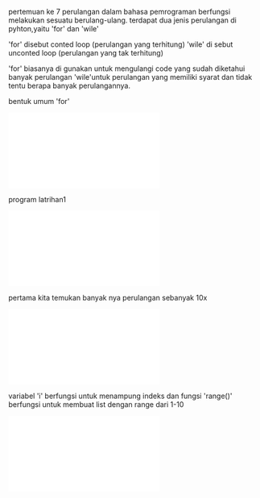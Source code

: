 pertemuan ke 7
perulangan dalam bahasa pemrograman berfungsi melakukan sesuatu berulang-ulang.
terdapat dua jenis perulangan di pyhton,yaitu 'for' dan 'wile'

'for' disebut conted loop (perulangan yang terhitung)
'wile' di sebut unconted loop (perulangan yang tak terhitung)

'for' biasanya di gunakan untuk mengulangi code yang sudah diketahui banyak perulangan 
'wile'untuk perulangan yang memiliki syarat dan tidak tentu berapa banyak perulangannya.

bentuk umum 'for'

![1.png](/gambar1/1.pgn)

program latrihan1

![2.pgn](/gambar1/2.pgn)

pertama kita temukan banyak nya perulangan sebanyak 10x

![3(2).pgn](/gambar2/3(2).pgn)

variabel 'i' berfungsi untuk menampung indeks
dan fungsi 'range()' berfungsi untuk membuat list dengan range dari 1-10

![4(2).pgn](/gambar2/4(2).pgn)
